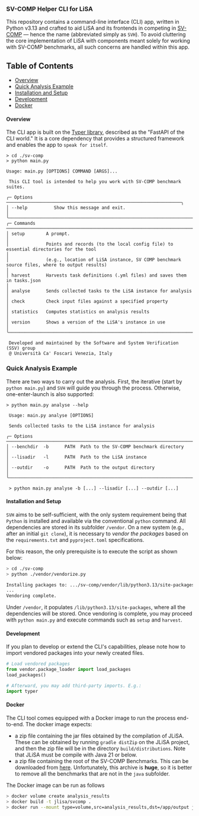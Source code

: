 ### SV-COMP Helper CLI for LiSA

This repository contains a command-line interface (CLI) app, written in Python v3.13 and crafted to aid LiSA and its frontends in competing in [SV-COMP](https://sv-comp.sosy-lab.org) — hence the name (abbreviated simply as `SVH`). To avoid cluttering the core implementation of LiSA with components meant solely for working with SV-COMP benchmarks, all such concerns are handled within this app.

## Table of Contents

- [Overview](#overview)
- [Quick Analysis Example](#quick-analysis-example)
- [Installation and Setup](#installation-and-setup)
- [Development](#development)
- [Docker](#docker)

#### Overview

The CLI app is built on the [Typer library](https://typer.tiangolo.com), described as the "FastAPI of the CLI world." It is a core dependency that provides a structured framework and enables the app to `speak for itself`.

```terminaloutput
> cd ./sv-comp
> python main.py

Usage: main.py [OPTIONS] COMMAND [ARGS]...

 This CLI tool is intended to help you work with SV-COMP benchmark suites.

╭─ Options ──────────────────────────────────────────────────────────────────╮
│ --help          Show this message and exit.                                │
╰────────────────────────────────────────────────────────────────────────────╯
╭─ Commands ─────────────────────────────────────────────────────────────────────────────────────────────────────────────────────────────────────────────────────────────────────────────────────╮
│ setup        A prompt.                                                                                                                                                                         │
│              Points and records (to the local config file) to essential directories for the tool                                                                                               │
│              (e.g., location of LiSA instance, SV COMP benchmark source files, where to output results)                                                                                        │
│ harvest      Harvests task definitions (.yml files) and saves them in tasks.json                                                                                                               │
│ analyse      Sends collected tasks to the LiSA instance for analysis                                                                                                                           │
│ check        Check input files against a specified property                                                                                                                                    │
│ statistics   Computes statistics on analysis results                                                                                                                                           │
│ version      Shows a version of the LiSA's instance in use                                                                                                                                     │
╰────────────────────────────────────────────────────────────────────────────────────────────────────────────────────────────────────────────────────────────────────────────────────────────────╯

 Developed and maintained by the Software and System Verification (SSV) group
 @ Università Ca' Foscari Venezia, Italy
```

### Quick Analysis Example

There are two ways to carry out the analysis. First, the iterative (start by `python main.py`) and `SVH` will guide you through the process. Otherwise, one-enter-launch is also supported:

```terminaloutput
> python main.py analyse --help

 Usage: main.py analyse [OPTIONS]

 Sends collected tasks to the LiSA instance for analysis
 
╭─ Options ────────────────────────────────────────────────────────────────────────────────────────────────────────────────────────────╮
│ --benchdir  -b      PATH  Path to the SV-COMP benchmark directory                                                                    │
│ --lisadir   -l      PATH  Path to the LiSA instance                                                                                  │
│ --outdir    -o      PATH  Path to the output directory                                                                               │
╰──────────────────────────────────────────────────────────────────────────────────────────────────────────────────────────────────────╯
 
 > python main.py analyse -b [...] --lisadir [...] --outdir [...]
```

#### Installation and Setup

`SVH` aims to be self-sufficient, with the only system requirement being that `Python` is installed and available via the conventional `python` command. All dependencies are stored in its subfolder `/vendor`. On a new system (e.g., after an initial `git clone`), it is necessary to *vendor the packages* based on the `requirements.txt` and `pyproject.toml` specifications. 

For this reason, the only prerequisite is to execute the script as shown below: 

```bash
> cd ./sv-comp
> python ./vendor/vendorize.py

Installing packages to: .../sv-comp/vendor/lib/python3.13/site-packages
...
Vendoring complete.
```
Under `/vendor`, it populates `/lib/python3.13/site-packages`, where all the dependencies will be stored. Once vendoring is complete, you may proceed with `python main.py` and execute commands such as `setup` and `harvest`.

#### Development

If you plan to develop or extend the CLI's capabilities, please note how to import vendored packages into your newly created files.

```python
# Load vendored packages
from vendor.package_loader import load_packages
load_packages()

# Afterward, you may add third-party imports. E.g.:
import typer
```

#### Docker
The CLI tool comes equipped with a Docker image to run the process end-to-end.
The docker image expects:

- a zip file containing the jar files obtained by the compilation of JLiSA. These can be obtained by running `gradle distZip` on the JLiSA project, and then the zip file will be in the directory `build/distributions`. Note that JLiSA must be compile with Java 21 or below.
- a zip file containing the root of the SV-COMP Benchmarks. This can be downloaded from [here](https://gitlab.com/sosy-lab/benchmarking/sv-benchmarks/-/archive/main/sv-benchmarks-main.zip). Unfortunately, this archive is **huge**, so it is better to remove all the benchmarks that are not in the `java` subfolder.

The Docker image can be run as follows
```bash
> docker volume create analysis_results
> docker build -t jlisa/svcomp .
> docker run --mount type=volume,src=analysis_results,dst=/app/output jlisa/svcomp
```
